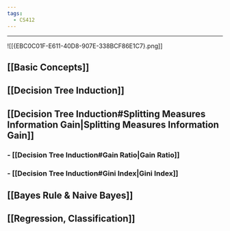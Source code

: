 ```yaml
---
tags:
  - CS412
---
```

---
![[{EBC0C01F-E611-40D8-907E-338BCF86E1C7}.png]]

## [[Basic Concepts]]

## [[Decision Tree Induction]]

## [[Decision Tree Induction#Splitting Measures Information Gain|Splitting Measures Information Gain]]

### - [[Decision Tree Induction#Gain Ratio|Gain Ratio]]
### - [[Decision Tree Induction#Gini Index|Gini Index]]

## [[Bayes Rule & Naive Bayes]]

## [[Regression, Classification]]




